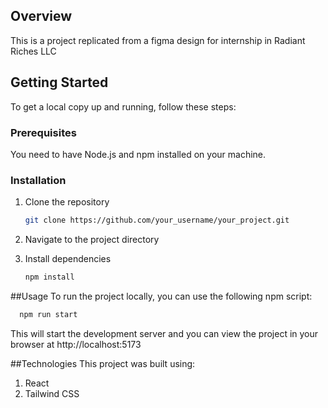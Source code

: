 ## Overview

This is a project replicated from a figma design for internship in Radiant Riches LLC

## Getting Started

To get a local copy up and running, follow these steps:

### Prerequisites

You need to have Node.js and npm installed on your machine.

### Installation

1. Clone the repository
   ```sh
   git clone https://github.com/your_username/your_project.git
   
2. Navigate to the project directory
   
3. Install dependencies
   ```sh
   npm install
   
##Usage
To run the project locally, you can use the following npm script: 
```sh
  npm run start
```
This will start the development server and you can view the project in your browser at http://localhost:5173

##Technologies
This project was built using:

1. React
2. Tailwind CSS
